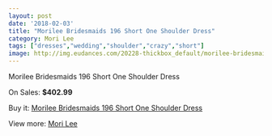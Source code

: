 ```yaml
---
layout: post
date: '2018-02-03'
title: "Morilee Bridesmaids 196 Short One Shoulder Dress"
category: Mori Lee
tags: ["dresses","wedding","shoulder","crazy","short"]
image: http://img.eudances.com/20228-thickbox_default/morilee-bridesmaids-196-short-one-shoulder-dress.jpg
---
```

Morilee Bridesmaids 196 Short One Shoulder Dress

On Sales: **$402.99**
<a href="https://www.eudances.com/en/mori-lee/6060-morilee-bridesmaids-196-short-one-shoulder-dress.html"><amp-img layout="responsive" width="600" height="600" src="//img.eudances.com/20228-thickbox_default/morilee-bridesmaids-196-short-one-shoulder-dress.jpg" alt="Morilee Bridesmaids 196 Short One Shoulder Dress 0" /></a>

Buy it: [Morilee Bridesmaids 196 Short One Shoulder Dress](https://www.eudances.com/en/mori-lee/6060-morilee-bridesmaids-196-short-one-shoulder-dress.html "Morilee Bridesmaids 196 Short One Shoulder Dress")

View more: [Mori Lee](https://www.eudances.com/en/65-mori-lee "Mori Lee")